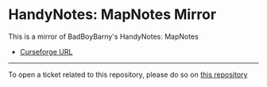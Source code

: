 # HandyNotes: MapNotes Mirror

This is a mirror of BadBoyBarny's HandyNotes: MapNotes

- [Curseforge URL](https://www.curseforge.com/wow/addons/mapnotes)

----

To open a ticket related to this repository, please do so on [this repository](https://github.com/curseforge-mirror/.github)